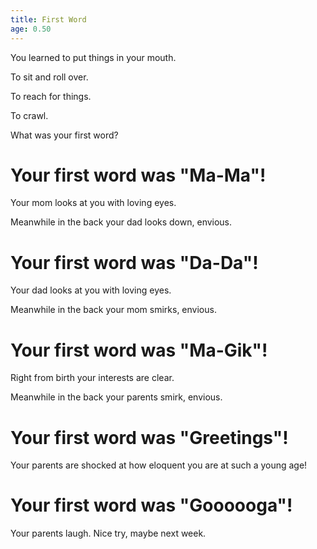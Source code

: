 ```yaml
---
title: First Word
age: 0.50
---
```


You learned to put things in your mouth. <Mod stat="PER"></Mod>

To sit and roll over. <Mod stat="STR"></Mod>

To reach for things. <Mod stat="DEX"></Mod>

To crawl. <Mod stat="QUI"></Mod>

<Prompt> What was your first word?</Prompt>

<Choice title="Ma-Ma">

# Your first word was "Ma-Ma"!
Your mom looks at you with loving eyes. <Mod relationship="mom" value="5"></Mod>
    
Meanwhile in the back your dad looks down, envious. <Mod relationship="dad" value="-5"></Mod>
    
</Choice>
<Choice title="Da-Da">

# Your first word was "Da-Da"!
Your dad looks at you with loving eyes.  <Mod relationship="mom" value="5"></Mod>

Meanwhile in the back your mom smirks, envious. <Mod relationship="dad" value="-5"></Mod>

</Choice>
<Choice title="Ma-Gik">

# Your first word was "Ma-Gik"!
Right from birth your interests are clear.    <Mod skill="Arcana"  value="5"></Mod>

Meanwhile in the back your parents smirk, envious. <Mod relationship="dad" value="-5"></Mod> <Mod relationship="mom" value="-5"></Mod>

</Choice>
<Choice title="Greetings" stat="COM" value="1">

# Your first word was "Greetings"!
Your parents are shocked at how eloquent you are at such a young age! 

<Mod relationship="mom" value="5"></Mod> 

<Mod relationship="dad" value="5"></Mod>
    
</Choice>
<Else>

# Your first word was "Goooooga"!
Your parents laugh. Nice try, maybe next week.

</Else>
